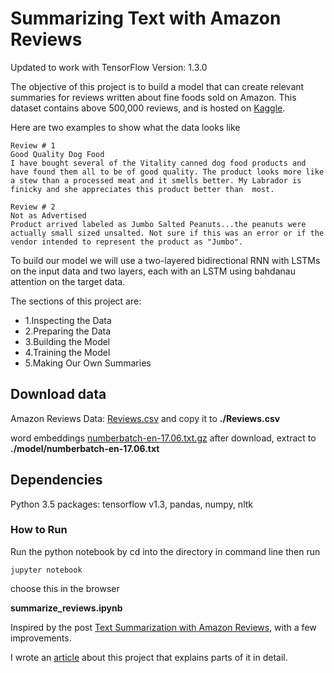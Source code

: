 # Summarizing Text with Amazon Reviews

Updated to work with TensorFlow Version: 1.3.0

The objective of this project is to build a model that can create relevant summaries for reviews written about fine foods sold on Amazon. This dataset contains above 500,000 reviews, and is hosted on [Kaggle](https://www.kaggle.com/snap/amazon-fine-food-reviews).

Here are two examples to show what the data looks like
```
Review # 1
Good Quality Dog Food
I have bought several of the Vitality canned dog food products and have found them all to be of good quality. The product looks more like a stew than a processed meat and it smells better. My Labrador is finicky and she appreciates this product better than  most.

Review # 2
Not as Advertised
Product arrived labeled as Jumbo Salted Peanuts...the peanuts were actually small sized unsalted. Not sure if this was an error or if the vendor intended to represent the product as "Jumbo".
```
To build our model we will use a two-layered bidirectional RNN with LSTMs on the input data and two layers, each with an LSTM using bahdanau attention on the target data.

The sections of this project are:
- 1.Inspecting the Data
- 2.Preparing the Data
- 3.Building the Model
- 4.Training the Model
- 5.Making Our Own Summaries

## Download data
Amazon Reviews Data: [Reviews.csv](https://www.kaggle.com/snap/amazon-fine-food-reviews/downloads/Reviews.csv) and copy it to **./Reviews.csv**

word embeddings [numberbatch-en-17.06.txt.gz](https://conceptnet.s3.amazonaws.com/downloads/2017/numberbatch/numberbatch-en-17.06.txt.gz)
after download, extract to **./model/numberbatch-en-17.06.txt**

## Dependencies
Python 3.5 packages: tensorflow v1.3, pandas, numpy, nltk

### How to Run
Run the python notebook by cd into the directory in command line then run
```
jupyter notebook
```
choose this in the browser

**summarize_reviews.ipynb**


Inspired by the post [Text Summarization with Amazon Reviews](https://medium.com/towards-data-science/text-summarization-with-amazon-reviews-41801c2210b), with a few improvements.

I wrote an [article](https://www.dlology.com/blog/tutorial-summarizing-text-with-amazon-reviews/)  about this project that explains parts of it in detail.
